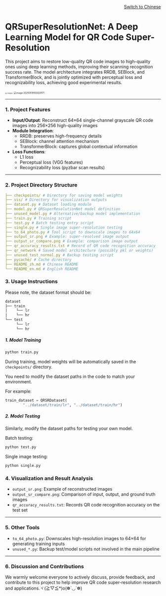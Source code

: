 <div align="right">
  <a href="README_zh.md">Switch to Chinese</a>
</div>

# QRSuperResolutionNet: A Deep Learning Model for QR Code Super-Resolution

This project aims to restore low-quality QR code images to high-quality ones using deep learning methods, improving their scanning recognition success rate. The model architecture integrates RRDB, SEBlock, and TransformerBlock, and is jointly optimized with perceptual loss and recognizability loss, achieving good experimental results.

<img src="https://lzz-1340752507.cos.ap-shanghai.myqcloud.com/lzz/compare.png" alt="compare" style="zoom:33%;" />

<img src="https://lzz-1340752507.cos.ap-shanghai.myqcloud.com/lzz/image-20250518100429171.png" alt="image-20250518100429171" style="zoom:50%;" />

---

### 1. Project Features

- **Input/Output**: Reconstruct 64×64 single-channel grayscale QR code images into 256×256 high-quality images
- **Module Integration**:
  - RRDB: preserves high-frequency details
  - SEBlock: channel attention mechanism
  - TransformerBlock: captures global contextual information
- **Loss Functions**:
  - L1 loss
  - Perceptual loss (VGG features)
  - Recognizability loss (pyzbar scan results)

---

### 2. Project Directory Structure

```yaml
├── checkpoints/ # Directory for saving model weights
├── vis/ # Directory for visualization outputs
├── dataset.py # Dataset loading module
├── model.py # QRSuperResolutionNet model definition
├── unused_model.py # Alternative/backup model implementation
├── train.py # Training script
├── test.py # Batch testing entry script
├── single.py # Single image super-resolution testing
├── to_64_photo.py # Tool script to downscale images to 64x64
├── output_sr.png # Example: super-resolved image output
├── output_sr_compare.png # Example: comparison image output
├── qr_accuracy_results.txt # Record of QR code recognition accuracy
├── qr_network # Saved model architecture (possibly pkl or weights)
├── unused_test_normal.py # Backup testing script
├── pycache/ # Cache directory
├── README_zh.md # Chinese README
└── README_en.md # English README
```



### 3. Usage Instructions

Please note, the dataset format should be:

```tex
dataset
├── train
|    └── lr
|    └── hr
└── test
     └── lr
     └── hr
```

##### 1. Model Training

```python
python train.py
```

During training, model weights will be automatically saved in the `checkpoints/` directory.

You need to modify the dataset paths in the code to match your environment.

For example:

```python
train_dataset = QRSRDataset(
        "../dataset/train/lr", "../dataset/train/hr")
```

##### 2. Model Testing

Similarly, modify the dataset paths for testing your own model.

Batch testing:

```python
python test.py
```

Single image testing:

```python
python single.py
```

### 4. Visualization and Result Analysis

- `output_sr.png`: Example of reconstructed images
- `output_sr_compare.png`: Comparison of input, output, and ground truth images
- `qr_accuracy_results.txt`: Records QR code recognition accuracy on the test set

------

### 5. Other Tools

- `to_64_photo.py`: Downscales high-resolution images to 64×64 for generating training inputs
- `unused_*.py`: Backup test/model scripts not involved in the main pipeline

---

### 6. Discussion and Contributions

We warmly welcome everyone to actively discuss, provide feedback, and contribute to this project to help improve QR code super-resolution research and applications.ヾ(≧▽≦*)o(❁´◡`❁)





